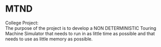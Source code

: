 # MTND
College Project:<br/>
The purpose of the project is to develop a NON DETERMINISTIC Touring Machine Simulator that needs to run in as little time as possible and that needs to use as little memory as possible.
